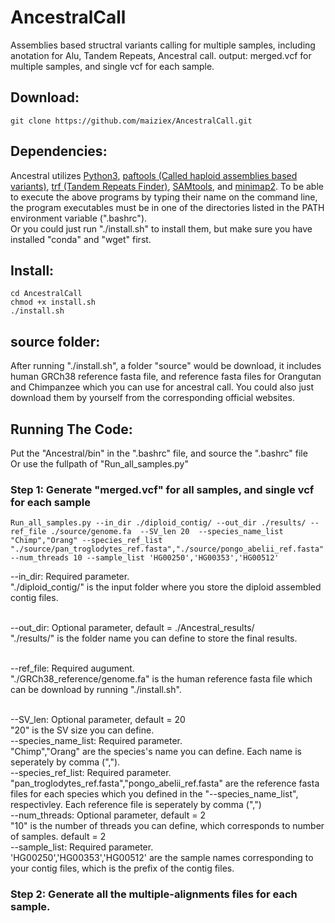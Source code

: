 # AncestralCall
Assemblies based structral variants calling for multiple samples, including anotation for Alu, Tandem Repeats, Ancestral call. 
output: merged.vcf for multiple samples, and single vcf for each sample. 

## Download:
```
git clone https://github.com/maiziex/AncestralCall.git
```

## Dependencies:
Ancestral utilizes <a href="https://www.python.org/downloads/">Python3</a>, <a href="https://github.com/lh3/minimap2/tree/master/misc">paftools (Called haploid assemblies based variants)</a>, <a href="https://tandem.bu.edu/trf/trf.html">trf (Tandem Repeats Finder)</a>, <a href="http://samtools.sourceforge.net/">SAMtools</a>, and <a href="https://github.com/lh3/minimap2">minimap2</a>. To be able to execute the above programs by typing their name on the command line, the program executables must be in one of the directories listed in the PATH environment variable (".bashrc"). <br />
Or you could just run "./install.sh" to install them, but make sure you have installed "conda" and "wget" first. 

## Install:
```
cd AncestralCall
chmod +x install.sh
./install.sh
```

## source folder:
After running "./install.sh", a folder "source" would be download, it includes human GRCh38 reference fasta file, and reference fasta files for Orangutan and Chimpanzee which you can use for ancestral call. You could also just download them by yourself from the corresponding official websites. 

## Running The Code:
Put the "Ancestral/bin" in the ".bashrc" file, and source the ".bashrc" file <br />
Or use the fullpath of "Run_all_samples.py"


### Step 1: Generate "merged.vcf" for all samples, and single vcf for each sample
```
Run_all_samples.py --in_dir ./diploid_contig/ --out_dir ./results/ --ref_file ./source/genome.fa  --SV_len 20  --species_name_list "Chimp","Orang" --species_ref_list "./source/pan_troglodytes_ref.fasta","./source/pongo_abelii_ref.fasta" --num_threads 10 --sample_list 'HG00250','HG00353','HG00512'
```

--in_dir: Required parameter. <br />
"./diploid_contig/" is the input folder where you store the diploid assembled contig files. <br />
<br />

--out_dir: Optional parameter, default = ./Ancestral_results/  <br />
"./results/" is the folder name you can define to store the final results.  <br />
<br />

--ref_file: Required augument. <br />
"./GRCh38_reference/genome.fa" is the human reference fasta file which can be download by running "./install.sh". <br />
<br /> 

--SV_len: Optional parameter, default = 20 <br />
"20" is the SV size you can define.<br />
--species_name_list: Required parameter. <br />
"Chimp","Orang" are the species's name you can define. Each name is seperately by comma (","). <br />
--species_ref_list: Required parameter.<br />
"pan_troglodytes_ref.fasta","pongo_abelii_ref.fasta" are the reference fasta files for each species which you defined in the "--species_name_list", respectivley. Each reference file is seperately by comma (",") <br />
--num_threads: Optional parameter, default = 2 <br />
"10" is the number of threads you can define, which corresponds to number of samples. default = 2 <br />
--sample_list: Required parameter. <br />
'HG00250','HG00353','HG00512' are the sample names corresponding to your contig files, which is the prefix of the contig files. <br />

### Step 2: Generate all the multiple-alignments files for each sample. 

